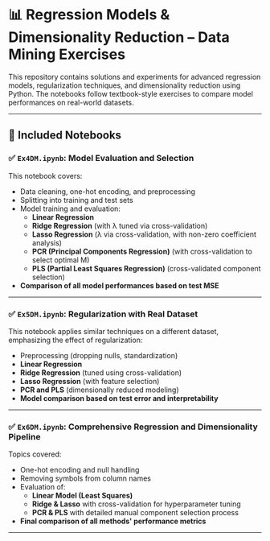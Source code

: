 # 📊 Regression Models & Dimensionality Reduction – Data Mining Exercises

This repository contains solutions and experiments for advanced regression models, regularization techniques, and dimensionality reduction using Python. The notebooks follow textbook-style exercises to compare model performances on real-world datasets.

---

## 🧪 Included Notebooks

### ✅ `Ex4DM.ipynb`: **Model Evaluation and Selection**

This notebook covers:

- Data cleaning, one-hot encoding, and preprocessing
- Splitting into training and test sets
- Model training and evaluation:
  - **Linear Regression**
  - **Ridge Regression** (with λ tuned via cross-validation)
  - **Lasso Regression** (λ via cross-validation, with non-zero coefficient analysis)
  - **PCR (Principal Components Regression)** (with cross-validation to select optimal M)
  - **PLS (Partial Least Squares Regression)** (cross-validated component selection)
- **Comparison of all model performances based on test MSE**

---

### ✅ `Ex5DM.ipynb`: **Regularization with Real Dataset**

This notebook applies similar techniques on a different dataset, emphasizing the effect of regularization:

- Preprocessing (dropping nulls, standardization)
- **Linear Regression**
- **Ridge Regression** (tuned using cross-validation)
- **Lasso Regression** (with feature selection)
- **PCR and PLS** (dimensionally reduced modeling)
- **Model comparison based on test error and interpretability**

---

### ✅ `Ex6DM.ipynb`: **Comprehensive Regression and Dimensionality Pipeline**

Topics covered:

- One-hot encoding and null handling
- Removing symbols from column names
- Evaluation of:
  - **Linear Model (Least Squares)**
  - **Ridge & Lasso** with cross-validation for hyperparameter tuning
  - **PCR & PLS** with detailed manual component selection process
- **Final comparison of all methods' performance metrics**

---
